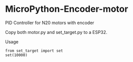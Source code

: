 # MicroPython-Encoder-motor
PID Controller for N20 motors with encoder

Copy both motor.py and set_target.py to a ESP32.

Usage
```
from set_target import set
set(10000)
```

